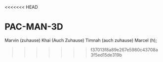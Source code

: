 <<<<<<< HEAD
# PAC-MAN-3D
Marvin (zuhause)
Khai (Auch Zuhause)
Timnah (auch zuhause)
Marcel (h);
>>>>>>> f37013f8a89e267e5980c43708a3f5ed15de319b
